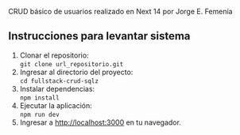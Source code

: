 CRUD básico de usuarios realizado en Next 14 por Jorge E. Femenía

## Instrucciones para levantar sistema

1. Clonar el repositorio:  
`git clone url_repositorio.git`  
2. Ingresar al directorio del proyecto:  
`cd fullstack-crud-sqlz`  
3. Instalar dependencias:  
`npm install`  
4. Ejecutar la aplicación:  
`npm run dev`
5. Ingresar a [http://localhost:3000](http://localhost:3000) en tu navegador.

